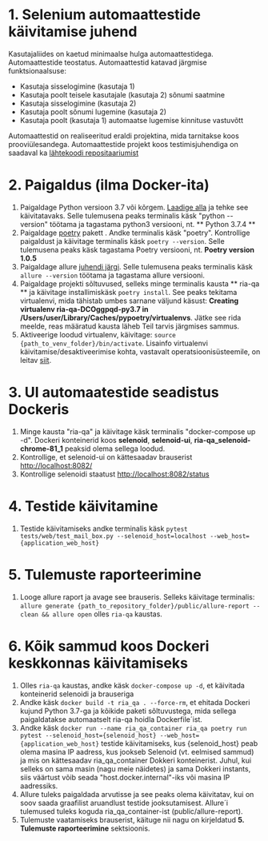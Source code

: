 # 1. Selenium automaattestide käivitamise juhend
Kasutajaliides on kaetud minimaalse hulga automaattestidega.
Automaattestide teostatus.
Automaattestid katavad järgmise funktsionaalsuse:
- Kasutaja sisselogimine (kasutaja 1)
- Kasutaja poolt teisele kasutajale (kasutaja 2) sõnumi saatmine
- Kasutaja sisselogimine (kasutaja 2)
- Kasutaja poolt sõnumi lugemine (kasutaja 2)
- Kasutaja poolt (kasutaja 1) automaatse lugemise kinnituse vastuvõtt

Automaattestid on realiseeritud eraldi projektina, mida tarnitakse koos prooviülesandega.
Automaattestide projekt koos testimisjuhendiga on saadaval ka [lähtekoodi repositaariumist](https://10.0.9.217/projects/RH6/repos/rh6/ria-qa)

# 2. Paigaldus (ilma Docker-ita)
1. Paigaldage Python versioon 3.7 või kõrgem. [Laadige alla](https://www.python.org/downloads/) ja tehke see käivitatavaks. Selle tulemusena peaks terminalis käsk "python --version" töötama ja tagastama python3 versiooni, nt. ** Python 3.7.4 **
2. Paigaldage [poetry](https://python-poetry.org/docs/#installation) pakett . Andke terminalis käsk "poetry". Kontrollige paigaldust ja käivitage terminalis käsk ```poetry --version```. Selle tulemusena peaks käsk tagastama Poetry versiooni, nt. **Poetry version 1.0.5**
3. Paigaldage allure [juhendi järgi](https://docs.qameta.io/allure/#_installing_a_commandline). Selle tulemusena peaks terminalis käsk `allure --version` töötama  ja tagastama allure versiooni.
4. Paigaldage projekti sõltuvused, selleks minge terminalis kausta ** ria-qa ** ja käivitage installimiskäsk ```poetry install```. See peaks tekitama virtualenvi, mida tähistab umbes sarnane väljund käsust: **Creating virtualenv ria-qa-DCOggpqd-py3.7 in /Users/user/Library/Caches/pypoetry/virtualenvs**. Jätke see rida meelde, reas määratud kausta läheb Teil tarvis järgmises sammus.
5. Aktiveerige loodud virtualenv, käivitage: `source {path_to_venv_folder}/bin/activate`. Lisainfo virtualenvi käivitamise/desaktiveerimise kohta, vastavalt operatsioonisüsteemile, on leitav [siit](https://uoa-eresearch.github.io/eresearch-cookbook/recipe/2014/11/26/python-virtual-env/).

# 3. UI automaatestide seadistus Dockeris
1. Minge kausta "ria-qa" ja käivitage käsk terminalis "docker-compose up -d". Dockeri konteinerid koos **selenoid**, **selenoid-ui**, **ria-qa_selenoid-chrome-81_1** peaksid olema sellega loodud.
2. Kontrollige, et selenoid-ui on kättesaadav brauserist [http://localhost:8082/](http://localhost:8082/)
3. Kontrollige selenoidi staatust [http://localhost:8082/status](http://localhost:8082/status)

# 4. Testide käivitamine
1. Testide käivitamiseks andke terminalis käsk ```pytest tests/web/test_mail_box.py --selenoid_host=localhost --web_host={application_web_host}```

# 5. Tulemuste raporteerimine
1. Looge allure raport ja avage see brauseris. Selleks käivitage terminalis: `allure generate {path_to_repository_folder}/public/allure-report --clean && allure open` olles `ria-qa` kaustas.

# 6. Kõik sammud koos Dockeri keskkonnas käivitamiseks
1. Olles `ria-qa` kaustas, andke käsk `docker-compose up -d`, et käivitada konteinerid selenoidi ja brauseriga
2. Andke käsk `docker build -t ria_qa . --force-rm`, et ehitada Dockeri kujund Python 3.7-ga ja kõikide paketi sõltuvustega, mida sellega paigaldatakse automaatselt ria-qa hoidla Dockerfile´ist.
3. Andke käsk `docker run --name ria_qa_container ria_qa poetry run pytest --selenoid_host={selenoid_host} --web_host={application_web_host}` testide käivitamiseks, kus {selenoid_host} peab olema masina IP aadress, kus jookseb Selenoid (vt. eelmised sammud) ja mis on kättesaadav ria_qa_container Dokkeri konteinerist. Juhul, kui selleks on sama masin (nagu meie näidetes) ja sama Dokkeri instants, siis väärtust võib seada "host.docker.internal"-iks või masina IP aadressiks.
4. Allure tuleks paigaldada arvutisse ja see peaks olema käivitatav, kui on soov saada graafilist aruandlust testide jooksutamisest. Allure´i tulemused tuleks koguda ria_qa_container-ist (public/allure-report). 
5. Tulemuste vaatamiseks brauserist, käituge nii nagu on kirjeldatud **5. Tulemuste raporteerimine** sektsioonis.
